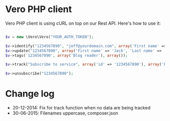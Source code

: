 Vero PHP client
============

Vero PHP client is using cURL on top on our Rest API. Here's how to use it:

```php

$v = new \Vero\Vero("YOUR_AUTH_TOKEN");

$v->identify("1234567890", "jeff@yourdomain.com", array('First name' => 'Jeff', 'Last name' => 'Kane'));
$v->update("1234567890", array('First name' => 'Jack', 'Last name' => 'Wollo', 'job_title' => 'Developer'));
$v->tags('1234567890', array('Blog reader'), array());

$v->track("Subscribe to service", array('id' => '1234567890'), array('Plan name' => 'XL Plan', 'Price' => 149));

$v->unsubscribe("1234567890");
```

Change log
==========

* 20-12-2014: Fix for track function when no data are being tracked
* 30-06-2015: Filenames uppercase, composer.json
